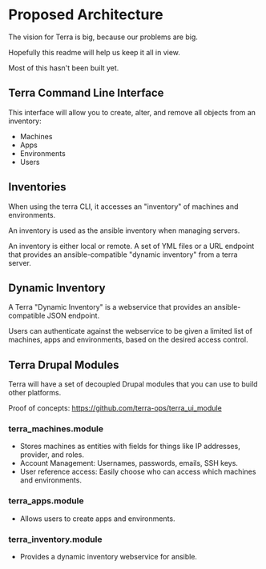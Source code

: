 Proposed Architecture
=====================

The vision for Terra is big, because our problems are big.

Hopefully this readme will help us keep it all in view.

Most of this hasn't been built yet.

Terra Command Line Interface
----------------------------

This interface will allow you to create, alter, and remove all objects from an inventory:

- Machines
- Apps
- Environments
- Users

Inventories
-----------

When using the terra CLI, it accesses an "inventory" of machines and environments.

An inventory is used as the ansible inventory when managing servers.

An inventory is either local or remote.  A set of YML files or a URL endpoint that provides 
an ansible-compatible "dynamic inventory" from a terra server.

Dynamic Inventory
-----------------

A Terra "Dynamic Inventory" is a webservice that provides an ansible-compatible JSON endpoint.

Users can authenticate against the webservice to be given a limited list of machines, apps and environments, based 
on the desired access control.

Terra Drupal Modules
--------------------

Terra will have a set of decoupled Drupal modules that you can use to build other platforms.

Proof of concepts: https://github.com/terra-ops/terra_ui_module

### terra_machines.module

- Stores machines as entities with fields for things like IP addresses, provider, and roles.
- Account Management: Usernames, passwords, emails, SSH keys.
- User reference access: Easily choose who can access which machines and environments.

### terra_apps.module

- Allows users to create apps and environments.

### terra_inventory.module

- Provides a dynamic inventory webservice for ansible.
